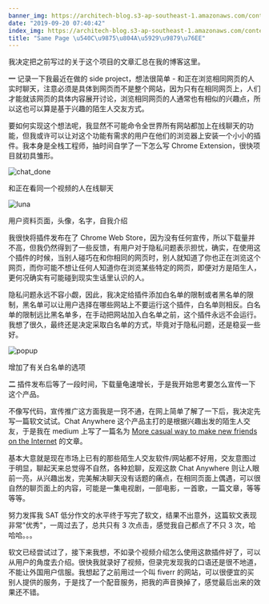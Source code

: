 ```yaml
---
banner_img: https://architech-blog.s3-ap-southeast-1.amazonaws.com/content/images/2019/09/-----2019-01-20---11.47.42.png
date: "2019-09-20 07:40:42"
index_img: https://architech-blog.s3-ap-southeast-1.amazonaws.com/content/images/2019/09/-----2019-01-20---11.47.42.png
title: "Same Page \u540C\u9875\u804A\u5929\u9879\u76EE"
---
```


我决定把之前写过的关于这个项目的文章汇总在我的博客这里。

**一**
记录一下我最近在做的 side project，想法很简单 - 和正在浏览相同网页的人实时聊天，注意必须是具体到网页而不是整个网站，因为只有在相同网页上，人们才能就该网页的具体内容展开讨论，浏览相同网页的人通常也有相似的兴趣点，所以这也可以算是基于兴趣的陌生人交友方式。

要如何实现这个想法呢，我显然不可能命令全世界所有网站都加上在线聊天的功能，但我或许可以让对这个功能有需求的用户在他们的浏览器上安装一个小小的插件。我本身是全栈工程师，抽时间自学了一下怎么写 Chrome Extension，很快项目就初具雏形。

![chat_done](https://architech-blog.s3-ap-southeast-1.amazonaws.com/content/images/2019/09/chat_done.jpg)

和正在看同一个视频的人在线聊天

![luna](https://architech-blog.s3-ap-southeast-1.amazonaws.com/content/images/2019/09/luna.png)

用户资料页面，头像，名字，自我介绍

我很快将插件发布在了 Chrome Web Store，因为没有任何宣传，所以下载量并不高，但我仍然得到了一些反馈，有用户对于隐私问题表示担忧，确实，在使用这个插件的时候，当别人碰巧在和你相同的网页时，别人就知道了你也正在浏览这个网页，而你可能不想让任何人知道你在浏览某些特定的网页，即便对方是陌生人，更何况确实有可能碰到现实生话里认识的人。

隐私问题永远不容小觑，因此，我决定给插件添加白名单的限制或者黑名单的限制，黑名单可以让用户选择在哪些网站上不要运行这个插件，白名单则相反。白名单的限制远比黑名单多，在手动把网站加入白名单之前，这个插件永远不会运行。我想了很久，最终还是决定采取白名单的方式，毕竟对于隐私问题，还是稳妥一些好。

![popup](https://architech-blog.s3-ap-southeast-1.amazonaws.com/content/images/2019/09/popup.png)

增加了有关白名单的选项

**二**
插件发布后等了一段时间，下载量龟速增长，于是我开始思考要怎么宣传一下这个产品。

不像写代码，宣传推广这方面我是一窍不通，在网上简单了解了一下后，我决定先写一篇软文试试。Chat Anywhere 这个产品主打的是根据兴趣出发的陌生人交友，于是我在 medium 上写了一篇名为 [More casual way to make new friends on the Internet](https://medium.com/@ArchiiiiiTech/more-casual-way-to-make-new-friends-on-the-internet-5c233b5dcc3e) 的文章。

基本大意就是现在市场上已有的那些陌生人交友软件/网站都不好用，交友意图过于明显，聊起天来总觉得不自然，各种尬聊，反观这款 Chat Anywhere 则让人眼前一亮，从兴趣出发，完美解决聊天没有话题的痛点，在相同页面上偶遇，可以很自然的聊页面上的内容，可能是一集电视剧，一部电影，一首歌，一篇文章，等等等等。

努力发挥我 SAT 低分作文的水平终于写完了软文，结果不出意外，这篇软文表现非常"优秀"，一周过去了，总共只有 3 次点击，感觉我自己都点了不只 3 次，哈哈哈。。。

软文已经尝试过了，接下来我想，不如录个视频介绍怎么使用这款插件好了，可以从用户的角度去介绍。很快我就录好了视频，但录完发现我的口语还是很不地道，不能让外国用户信服。我想起了之前用过一个叫 fiverr 的网站，可以很便宜的买别人提供的服务，于是找了一个配音服务，把我的声音换掉了，感觉最后出来的效果还不错。

